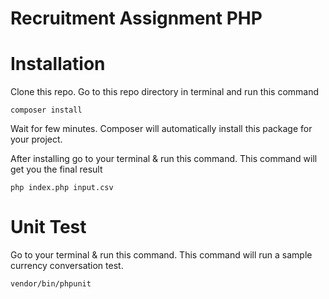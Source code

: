 # Recruitment Assignment PHP

# Installation
Clone this repo. Go to this repo directory in terminal and run this command

```shell
composer install
```

Wait for few minutes. Composer will automatically install this package for your project.

After installing go to your terminal & run this command. This command will get you the final result

```shell
php index.php input.csv
```

# Unit Test
Go to your terminal & run this command. This command will run a sample currency conversation test.
```shell
vendor/bin/phpunit
```